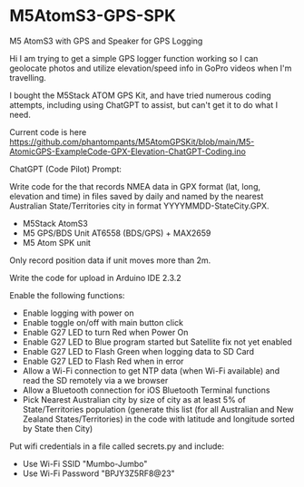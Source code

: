 # M5AtomS3-GPS-SPK
M5 AtomS3 with GPS and Speaker for GPS Logging

Hi I am trying to get a simple GPS logger function working so I can geolocate photos and utilize elevation/speed info in GoPro videos when I'm travelling.

I bought the M5Stack ATOM GPS Kit, and have tried numerous coding attempts, including using ChatGPT to assist, but can't get it to do what I need.

Current code is here https://github.com/phantompants/M5AtomGPSKit/blob/main/M5-AtomicGPS-ExampleCode-GPX-Elevation-ChatGPT-Coding.ino

ChatGPT (Code Pilot) Prompt: 

Write code for the that records NMEA data in GPX format (lat, long, elevation and time) in files saved by daily and named by the nearest Australian State/Territories city in format YYYYMMDD-StateCity.GPX.
- M5Stack AtomS3
- M5 GPS/BDS Unit AT6558 (BDS/GPS) + MAX2659
- M5 Atom SPK unit

Only record position data if unit moves more than 2m.

Write the code for upload in Arduino IDE 2.3.2

Enable the following functions:
- Enable logging with power on
- Enable toggle on/off with main button click
- Enable G27 LED to turn Red when Power On
- Enable G27 LED to Blue program started but Satellite fix not yet enabled
- Enable G27 LED to Flash Green when logging data to SD Card
- Enable G27 LED to Flash Red when in error
- Allow a Wi-Fi connection to get NTP data (when Wi-Fi available) and read the SD remotely via a we browser
- Allow a Bluetooth connection for iOS Bluetooth Terminal functions
- Pick Nearest Australian city by size of city as at least 5% of State/Territories population (generate this list (for all Australian and New Zealand States/Territories) in the code with latitude and longitude sorted by State then City)

Put wifi credentials in a file called secrets.py and include:
- Use Wi-Fi SSID "Mumbo-Jumbo"
- Use Wi-Fi Password "BPJY3Z5RF8@23"
